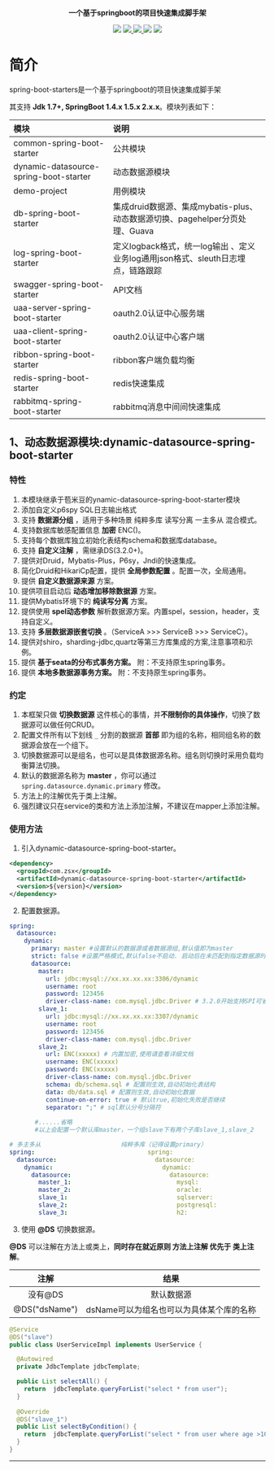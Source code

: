 
<p align="center">
	<strong>一个基于springboot的项目快速集成脚手架</strong>
</p>

<p align="center">
    <a >
        <img src="https://github.com/baomidou/dynamic-datasource-spring-boot-starter/workflows/CodeQL/badge.svg?branch=master" >
    </a>
    <a href="http://mvnrepository.com/artifact/com.baomidou/dynamic-datasource-spring-boot-starter" target="_blank">
        <img src="https://img.shields.io/maven-central/v/com.baomidou/dynamic-datasource-spring-boot-starter.svg" >
    </a>
    <a href="http://www.apache.org/licenses/LICENSE-2.0.html" target="_blank">
        <img src="http://img.shields.io/:license-apache-brightgreen.svg" >
    </a>
    <a>
        <img src="https://img.shields.io/badge/JDK-1.7+-green.svg" >
    </a>
    <a>
        <img src="https://img.shields.io/badge/springBoot-1.5.x__2.x.x-green.svg" >
    </a>
</p>

# 简介

spring-boot-starters是一个基于springboot的项目快速集成脚手架

其支持 **Jdk 1.7+,    SpringBoot 1.4.x  1.5.x   2.x.x**。模块列表如下：

|     模块    |                  说明                  |
| :------------ | :--------------------------------------- |
| common-spring-boot-starter |公共模块|
| dynamic-datasource-spring-boot-starter | 动态数据源模块 |
| demo-project | 用例模块 |
| db-spring-boot-starter | 集成druid数据源、集成mybatis-plus、动态数据源切换、pagehelper分页处理、Guava |
| log-spring-boot-starter | 定义logback格式，统一log输出 、定义业务log通用json格式、sleuth日志埋点，链路跟踪 |
| swagger-spring-boot-starter | API文档 |
| uaa-server-spring-boot-starter | oauth2.0认证中心服务端 |
| uaa-client-spring-boot-starter | oauth2.0认证中心客户端 |
| ribbon-spring-boot-starter | ribbon客户端负载均衡 |
| redis-spring-boot-starter | redis快速集成 |
| rabbitmq-spring-boot-starter  | rabbitmq消息中间间快速集成 |

## 1、动态数据源模块:dynamic-datasource-spring-boot-starter
### 特性

1. 本模块继承于苞米豆的ynamic-datasource-spring-boot-starter模块
2. 添加自定义p6spy SQL日志输出格式
3. 支持 **数据源分组** ，适用于多种场景 纯粹多库  读写分离  一主多从  混合模式。
4. 支持数据库敏感配置信息 **加密**  ENC()。
5. 支持每个数据库独立初始化表结构schema和数据库database。
6. 支持 **自定义注解** ，需继承DS(3.2.0+)。
7. 提供对Druid，Mybatis-Plus，P6sy，Jndi的快速集成。
8. 简化Druid和HikariCp配置，提供 **全局参数配置** 。配置一次，全局通用。
9. 提供 **自定义数据源来源** 方案。
10. 提供项目启动后 **动态增加移除数据源** 方案。
11. 提供Mybatis环境下的  **纯读写分离** 方案。
12. 提供使用 **spel动态参数** 解析数据源方案。内置spel，session，header，支持自定义。
13. 支持  **多层数据源嵌套切换** 。（ServiceA >>>  ServiceB >>> ServiceC）。
14. 提供对shiro，sharding-jdbc,quartz等第三方库集成的方案,注意事项和示例。
15. 提供  **基于seata的分布式事务方案。** 附：不支持原生spring事务。
16. 提供  **本地多数据源事务方案。** 附：不支持原生spring事务。

### 约定

1. 本框架只做 **切换数据源** 这件核心的事情，并**不限制你的具体操作**，切换了数据源可以做任何CRUD。
2. 配置文件所有以下划线 `_` 分割的数据源 **首部** 即为组的名称，相同组名称的数据源会放在一个组下。
3. 切换数据源可以是组名，也可以是具体数据源名称。组名则切换时采用负载均衡算法切换。
4. 默认的数据源名称为  **master** ，你可以通过 `spring.datasource.dynamic.primary` 修改。
5. 方法上的注解优先于类上注解。
6. 强烈建议只在service的类和方法上添加注解，不建议在mapper上添加注解。

### 使用方法

1. 引入dynamic-datasource-spring-boot-starter。

```xml
<dependency>
  <groupId>com.zsx</groupId>
  <artifactId>dynamic-datasource-spring-boot-starter</artifactId>
  <version>${version}</version>
</dependency>
```
2. 配置数据源。

```yaml
spring:
  datasource:
    dynamic:
      primary: master #设置默认的数据源或者数据源组,默认值即为master
      strict: false #设置严格模式,默认false不启动. 启动后在未匹配到指定数据源时候会抛出异常,不启动则使用默认数据源.
      datasource:
        master:
          url: jdbc:mysql://xx.xx.xx.xx:3306/dynamic
          username: root
          password: 123456
          driver-class-name: com.mysql.jdbc.Driver # 3.2.0开始支持SPI可省略此配置
        slave_1:
          url: jdbc:mysql://xx.xx.xx.xx:3307/dynamic
          username: root
          password: 123456
          driver-class-name: com.mysql.jdbc.Driver
        slave_2:
          url: ENC(xxxxx) # 内置加密,使用请查看详细文档
          username: ENC(xxxxx)
          password: ENC(xxxxx)
          driver-class-name: com.mysql.jdbc.Driver
          schema: db/schema.sql # 配置则生效,自动初始化表结构
          data: db/data.sql # 配置则生效,自动初始化数据
          continue-on-error: true # 默认true,初始化失败是否继续
          separator: ";" # sql默认分号分隔符
          
       #......省略
       #以上会配置一个默认库master，一个组slave下有两个子库slave_1,slave_2
```

```yaml
# 多主多从                      纯粹多库（记得设置primary）                   混合配置
spring:                               spring:                               spring:
  datasource:                           datasource:                           datasource:
    dynamic:                              dynamic:                              dynamic:
      datasource:                           datasource:                           datasource:
        master_1:                             mysql:                                master:
        master_2:                             oracle:                               slave_1:
        slave_1:                              sqlserver:                            slave_2:
        slave_2:                              postgresql:                           oracle_1:
        slave_3:                              h2:                                   oracle_2:
```

3. 使用  **@DS**  切换数据源。

**@DS** 可以注解在方法上或类上，**同时存在就近原则 方法上注解 优先于 类上注解**。

|     注解      |                   结果                   |
| :-----------: | :--------------------------------------: |
|    没有@DS    |                默认数据源                |
| @DS("dsName") | dsName可以为组名也可以为具体某个库的名称 |

```java
@Service
@DS("slave")
public class UserServiceImpl implements UserService {

  @Autowired
  private JdbcTemplate jdbcTemplate;

  public List selectAll() {
    return  jdbcTemplate.queryForList("select * from user");
  }
  
  @Override
  @DS("slave_1")
  public List selectByCondition() {
    return  jdbcTemplate.queryForList("select * from user where age >10");
  }
}
```
---

